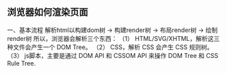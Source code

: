 浏览器如何渲染页面
---
一、基本流程
解析html以构建dom树 -> 构建render树 -> 布局render树 -> 绘制render树
所以，浏览器会解析三个东西：
（1） HTML/SVG/XHTML，解析这三种文件会产生一个 DOM Tree。
（2） CSS，解析 CSS 会产生 CSS 规则树。
（3） js脚本，主要是通过 DOM API 和 CSSOM API 来操作 DOM Tree 和 CSS Rule Tree.
